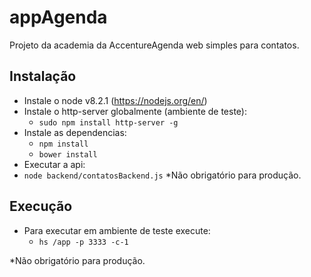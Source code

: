 # appAgenda
Projeto da academia da AccentureAgenda web simples para contatos.

## Instalação

 - Instale o node v8.2.1 (https://nodejs.org/en/)  
 - Instale o http-server globalmente (ambiente de teste): 
    - ``` sudo npm install http-server -g ```
 - Instale as dependencias: 
    - ``` npm install ```
    - ``` bower install ```
 - Executar a api: 
  - ``` node backend/contatosBackend.js ```
 *Não obrigatório para produção.   
 

## Execução
 - Para executar em ambiente de teste execute:
    - ``` hs /app -p 3333 -c-1 ```
 
  *Não obrigatório para produção.  
 
